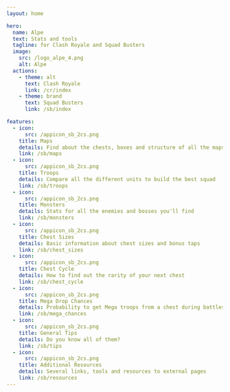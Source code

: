 ```yaml
---
layout: home

hero:
  name: Alpe
  text: Stats and tools
  tagline: for Clash Royale and Squad Busters
  image:
    src: /logo_alpe_4.png
    alt: Alpe
  actions:
    - theme: alt
      text: Clash Royale
      link: /cr/index
    - theme: brand
      text: Squad Busters
      link: /sb/index

features:
  - icon:
      src: /appicon_sb_2cs.png
    title: Maps
    details: Find about the chests, boxes and structure of all the maps
    link: /sb/maps
  - icon:
      src: /appicon_sb_2cs.png
    title: Troops
    details: Compare all the different units to build the best squad
    link: /sb/troops
  - icon:
      src: /appicon_sb_2cs.png
    title: Monsters
    details: Stats for all the enemies and bosses you'll find
    link: /sb/monsters
  - icon:
      src: /appicon_sb_2cs.png
    title: Chest Sizes
    details: Basic information about chest sizes and bonus taps
    link: /sb/chest_sizes
  - icon:
      src: /appicon_sb_2cs.png
    title: Chest Cycle
    details: How to find out the rarity of your next chest
    link: /sb/chest_cycle
  - icon:
      src: /appicon_sb_2cs.png
    title: Mega Drop Chances
    details: Probability to get Mega troops from a chest during battles
    link: /sb/mega_chances
  - icon:
      src: /appicon_sb_2cs.png
    title: General Tips
    details: Do you know all of them? 
    link: /sb/tips
  - icon:
      src: /appicon_sb_2cs.png
    title: Additional Resources
    details: Several links, tools and resources to external pages
    link: /sb/resources
---
```


<style>
:root {
  --vp-home-hero-name-color: transparent;
  --vp-home-hero-name-background: -webkit-linear-gradient(120deg, #bd34fe 30%, #41d1ff);

  --vp-home-hero-image-background-image: linear-gradient(-45deg, #bd34fe 50%, #47caff 50%);
  --vp-home-hero-image-filter: blur(44px);
}

@media (min-width: 640px) {
  :root {
    --vp-home-hero-image-filter: blur(56px);
  }
}

@media (min-width: 960px) {
  :root {
    --vp-home-hero-image-filter: blur(68px);
  }
}
</style>